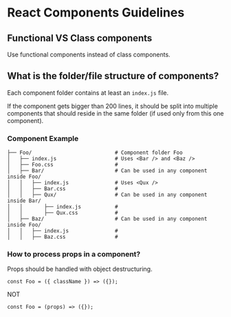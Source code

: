 # React Components Guidelines

## Functional VS Class components

Use functional components instead of class components.

## What is the folder/file structure of components?

Each component folder contains at least an `index.js` file.

If the component gets bigger than 200 lines, it should be split into multiple components that should reside in the same folder (if used only from this one component).

###  Component Example
```
├── Foo/                           # Component folder Foo
│   ├── index.js                   # Uses <Bar /> and <Baz />
│   ├── Foo.css                    #
│   ├── Bar/                       # Can be used in any component inside Foo/
│   │   ├── index.js               # Uses <Qux />
│   │   ├── Bar.css                #
│   │   ├── Qux/                   # Can be used in any component inside Bar/
│   │       ├── index.js           #
│   │       ├── Qux.css            #
│   ├── Baz/                       # Can be used in any component inside Foo/
│   │   ├── index.js               #
│   │   ├── Baz.css                #
```

### How to process props in a component?

Props should be handled with object destructuring.

`const Foo = ({ className }) => ({});`

NOT

`const Foo = (props) => ({});`
